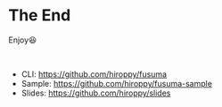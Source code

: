 <!-- direction: vertical -->

<!-- transition: flip -->

<!-- background: end -->

# The End

Enjoy😆

<br />

* CLI: https://github.com/hiroppy/fusuma
* Sample: https://github.com/hiroppy/fusuma-sample
* Slides: https://github.com/hiroppy/slides
